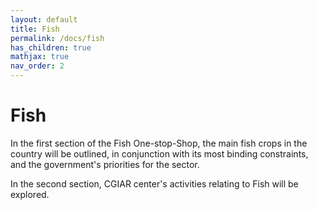 ```yaml
---
layout: default
title: Fish
permalink: /docs/fish
has_children: true
mathjax: true
nav_order: 2
---
```



# Fish
In the first section of the Fish One-stop-Shop, the main fish crops in the country will be outlined, in conjunction with its most binding constraints, and the government's priorities for the sector. <br>


In the second section, CGIAR center's activities relating to Fish will be explored.
